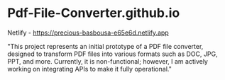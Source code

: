 # Pdf-File-Converter.github.io
Netlify - https://precious-basbousa-e65e6d.netlify.app

"This project represents an initial prototype of a PDF file converter, designed to transform PDF files into various formats such as DOC, JPG, PPT, and more. Currently, it is non-functional; however, I am actively working on integrating APIs to make it fully operational."
